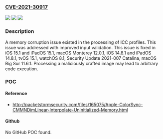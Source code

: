 ### [CVE-2021-30917](https://cve.mitre.org/cgi-bin/cvename.cgi?name=CVE-2021-30917)
![](https://img.shields.io/static/v1?label=Product&message=macOS&color=blue)
![](https://img.shields.io/static/v1?label=Version&message=%3C%2015.1%20&color=brighgreen)
![](https://img.shields.io/static/v1?label=Vulnerability&message=Processing%20a%20maliciously%20crafted%20image%20may%20lead%20to%20arbitrary%20code%20execution&color=brighgreen)

### Description

A memory corruption issue existed in the processing of ICC profiles. This issue was addressed with improved input validation. This issue is fixed in iOS 15.1 and iPadOS 15.1, macOS Monterey 12.0.1, iOS 14.8.1 and iPadOS 14.8.1, tvOS 15.1, watchOS 8.1, Security Update 2021-007 Catalina, macOS Big Sur 11.6.1. Processing a maliciously crafted image may lead to arbitrary code execution.

### POC

#### Reference
- http://packetstormsecurity.com/files/165075/Apple-ColorSync-CMMNDimLinear-Interpolate-Uninitialized-Memory.html

#### Github
No GitHub POC found.


